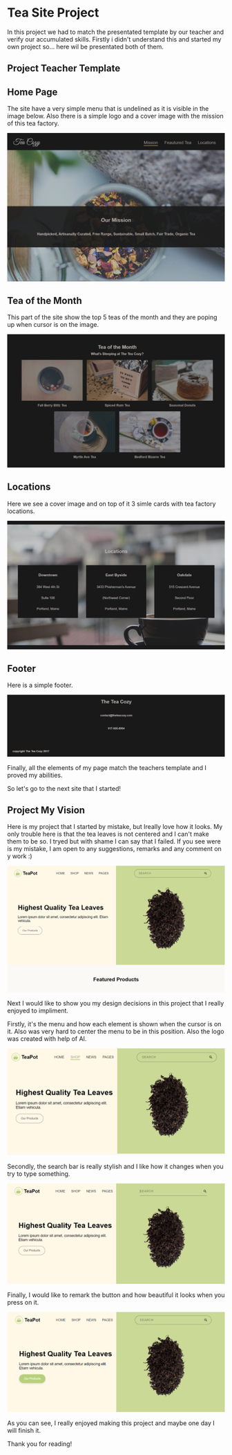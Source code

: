 # Tea Site Project

In this project we had to match the presentated template by our teacher and verify our accumulated skills. Firstly i didn't understand this and started my own project so... here wil be presentated both of them.

## Project Teacher Template

## Home Page

The site have a very simple menu that is undelined as it is visible in the image below. Also there is a simple logo and a cover image with the mission of this tea factory.

![Homepage Preview](./img/home.png)

## Tea of the Month

This part of the site show the top 5 teas of the month and they are poping up when cursor is on the image.

![Tea Page](./img/teaofmonth.png)

## Locations

Here we see a cover image and on top of it 3 simle cards with tea factory locations.

![Location Page](./img/places.png)

## Footer

Here is a simple footer.

![Footer Page](./img/footer.png)

Finally, all the elements of my page match the teachers template and I proved my abilities.

So let's go to the next site that I started!

## Project My Vision

Here is my project that I started by mistake, but Ireally love how it looks. My only trouble here is that the tea leaves is not centered and I can't make them to be so. I tryed but with shame I can say that I failed. If you see were is my mistake, I am open to any suggestions, remarks and any comment on y work :)

![Home Page](./img/home1.png)

Next I would like to show you my design decisions in this project that I really enjoyed to impliment.

Firstly, it's the menu and how each element is shown when the cursor is on it. Also was very hard to center the menu to be in this position. Also the logo was created with help of AI.

![Menu](./img/menu.png)

Secondly, the search bar is really stylish and I like how it changes when you try to type something.

![Search](./img/search.png)

Finally, I would like to remark the button and how beautiful it looks when you press on it.

![Button](./img/button.png)

As you can see, I really enjoyed making this project and maybe one day I will finish it.

Thank you for reading!

